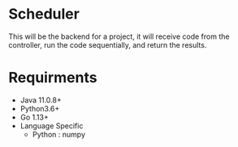 # Scheduler

This will be the backend for a project, it will receive code from the controller, run the code sequentially, and return the results.

# Requirments
  * Java 11.0.8+
  * Python3.6+
  * Go 1.13+
  * Language Specific
      * Python : numpy

